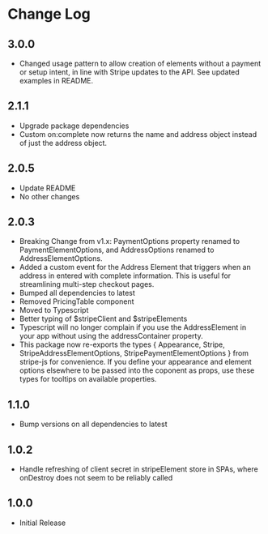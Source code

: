 # Change Log

## 3.0.0

- Changed usage pattern to allow creation of elements without a payment or setup intent, in line with Stripe updates to the API.  See updated examples in README.

## 2.1.1

- Upgrade package dependencies
- Custom on:complete now returns the name and address object instead of just the address object.

## 2.0.5

- Update README
- No other changes

## 2.0.3

- Breaking Change from v1.x: PaymentOptions property renamed to PaymentElementOptions, and AddressOptions renamed to AddressElementOptions.
- Added a custom event for the Address Element that triggers when an address in entered with complete information.  This is useful for streamlining multi-step checkout pages.
- Bumped all dependencies to latest
- Removed PricingTable component
- Moved to Typescript
- Better typing of $stripeClient and $stripeElements
- Typescript will no longer complain if you use the AddressElement in your app without using the addressContainer property.
- This package now re-exports the types { Appearance, Stripe, StripeAddressElementOptions, StripePaymentElementOptions } from stripe-js for convenience.  If you define your appearance and element options elsewhere to be passed into the coponent as props, use these types for tooltips on available properties.

## 1.1.0

- Bump versions on all dependencies to latest

## 1.0.2

- Handle refreshing of client secret in stripeElement store in SPAs, where onDestroy does not seem to be reliably called

## 1.0.0

- Initial Release